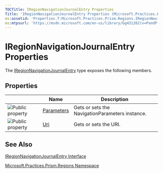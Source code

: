 ```yaml
---
TOCTitle: IRegionNavigationJournalEntry Properties
Title: 'IRegionNavigationJournalEntry Properties (Microsoft.Practices.Prism.Regions)'
ms:assetid: 'Properties.T:Microsoft.Practices.Prism.Regions.IRegionNavigationJournalEntry'
ms:mtpsurl: 'https://msdn.microsoft.com/en-us/library/Gg431202(v=PandP.50)'
---
```



# IRegionNavigationJournalEntry Properties

The [IRegionNavigationJournalEntry](https://msdn.microsoft.com/library/microsoft.practices.prism.regions.iregionnavigationjournalentry) type exposes the following members.

## Properties

<span id="propertyTableToggle"></span>
<table>

<thead>
<tr class="header">
<th> </th>
<th>Name</th>
<th>Description</th>
</tr>
</thead>
<tbody>
<tr class="odd">
<td><img src="https://msdn.microsoft.com/en-us/Gg431202.pubproperty(en-us,PandP.50).gif" title="Public property" /></td>
<td><a href="https://msdn.microsoft.com/library/microsoft.practices.prism.regions.iregionnavigationjournalentry.parameters">Parameters</a></td>
<td><div class="summary">
Gets or sets the NavigationParameters instance.
</div></td>
</tr>
<tr class="even">
<td><img src="https://msdn.microsoft.com/en-us/Gg431202.pubproperty(en-us,PandP.50).gif" title="Public property" /></td>
<td><a href="https://msdn.microsoft.com/library/microsoft.practices.prism.regions.iregionnavigationjournalentry.uri">Uri</a></td>
<td><div class="summary">
Gets or sets the URI.
</div></td>
</tr>
</tbody>
</table>

## See Also

[IRegionNavigationJournalEntry Interface](https://msdn.microsoft.com/library/microsoft.practices.prism.regions.iregionnavigationjournalentry)

[Microsoft.Practices.Prism.Regions Namespace](https://msdn.microsoft.com/library/microsoft.practices.prism.regions)
